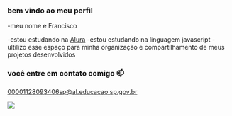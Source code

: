 ### bem vindo ao meu perfil

-meu nome e Francisco

-estou estudando na [Alura](https://www.alura.com.br)
-estou estudando na linguagem javascript
-ultilizo esse espaço para minha organização e compartilhamento de meus projetos desenvolvidos

### você entre em contato comigo 📫

00001128093406sp@al.educacao.sp.gov.br

![](https://media.tenor.com/O3WHwZzOxHgAAAAi/hype.gif)
